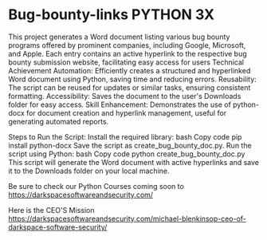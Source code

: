 # Bug-bounty-links PYTHON 3X
This project generates a Word document listing various bug bounty programs offered by prominent companies, including Google, Microsoft, and Apple. Each entry contains an active hyperlink to the respective bug bounty submission website, facilitating easy access for users
Technical Achievement
Automation: Efficiently creates a structured and hyperlinked Word document using Python, saving time and reducing errors.
Reusability: The script can be reused for updates or similar tasks, ensuring consistent formatting.
Accessibility: Saves the document to the user's Downloads folder for easy access.
Skill Enhancement: Demonstrates the use of python-docx for document creation and hyperlink management, useful for generating automated reports.

Steps to Run the Script:
Install the required library:
bash
Copy code
pip install python-docx
Save the script as create_bug_bounty_doc.py.
Run the script using Python:
bash
Copy code
python create_bug_bounty_doc.py
This script will generate the Word document with active hyperlinks and save it to the Downloads folder on your local machine.

Be sure to check our Python Courses coming soon to 
https://darkspacesoftwareandsecurity.com/

Here is the CEO'S Mission
https://darkspacesoftwareandsecurity.com/michael-blenkinsop-ceo-of-darkspace-software-security/
